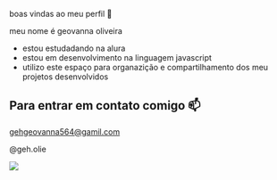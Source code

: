 boas vindas ao meu perfil 💙

meu nome é geovanna oliveira
- estou estudadando na alura
- estou em desenvolvimento na linguagem javascript
- utilizo este espaço para organazição e compartilhamento dos meu projetos desenvolvidos

 ## Para entrar em contato comigo 📫
 gehgeovanna564@gamil.com
 
 @geh.olie


![](https://tenor.com/pt-BR/view/mickey-cococ-cute-blow-kiss-hearts-gif-17628877)
